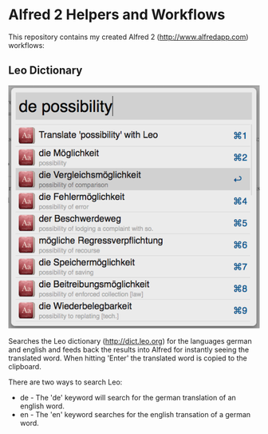 Alfred 2 Helpers and Workflows
=========

This repository contains my created Alfred 2 (http://www.alfredapp.com) workflows:

Leo Dictionary
---------
![Searching with leo](Leo%20Dictionary/screenshot_de.png)

Searches the Leo dictionary (http://dict.leo.org) for the languages german and english and feeds back the results into Alfred for instantly seeing the translated word. When hitting 'Enter' the translated word is copied to the clipboard.

There are two ways to search Leo:
* de - The 'de' keyword will search for the german translation of an english word.
* en - The 'en' keyword searches for the english transation of a german word.